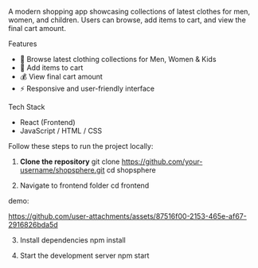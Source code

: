A modern shopping app showcasing collections of latest clothes for men, women, and children. Users can browse, add items to cart, and view the final cart amount.

 Features
- 👕 Browse latest clothing collections for Men, Women & Kids  
- 🛒 Add items to cart  
- 💰 View final cart amount  
- ⚡ Responsive and user-friendly interface

 Tech Stack
- React (Frontend)  
- JavaScript / HTML / CSS  


Follow these steps to run the project locally:

1. **Clone the repository**
   git clone https://github.com/your-username/shopsphere.git
   cd shopsphere
   
2. Navigate to frontend folder
cd frontend


demo:

https://github.com/user-attachments/assets/87516f00-2153-465e-af67-2916826bda5d



3. Install dependencies
npm install

4. Start the development server
npm start

